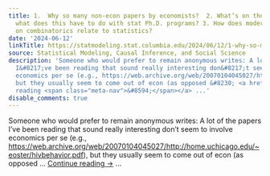```yaml
---
title: 1.  Why so many non-econ papers by economists?  2. What’s on the math GRE and
  what does this have to do with stat Ph.D. programs? 3. How does modern research
  on combinatorics relate to statistics?
date: '2024-06-12'
linkTitle: https://statmodeling.stat.columbia.edu/2024/06/12/1-why-so-many/
source: Statistical Modeling, Causal Inference, and Social Science
description: 'Someone who would prefer to remain anonymous writes: A lot of the papers
  I&#8217;ve been reading that sound really interesting don&#8217;t seem to involve
  economics per se (e.g., https://web.archive.org/web/20070104045027/http://home.uchicago.edu/~eoster/hivbehavior.pdf),
  but they usually seem to come out of econ (as opposed &#8230; <a href="https://statmodeling.stat.columbia.edu/2024/06/12/1-why-so-many/">Continue
  reading <span class="meta-nav">&#8594;</span></a> ...'
disable_comments: true
---
```

Someone who would prefer to remain anonymous writes: A lot of the papers I&#8217;ve been reading that sound really interesting don&#8217;t seem to involve economics per se (e.g., https://web.archive.org/web/20070104045027/http://home.uchicago.edu/~eoster/hivbehavior.pdf), but they usually seem to come out of econ (as opposed &#8230; <a href="https://statmodeling.stat.columbia.edu/2024/06/12/1-why-so-many/">Continue reading <span class="meta-nav">&#8594;</span></a> ...